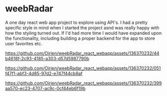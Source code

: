 # weebRadar

A one day react web app project to explore using API's.
I had a pretty specific style in mind when I started the project asnd was really happy with how the styling turned out.
If I'd had more time I would have expanded upon the functionality, including building a proper backend for the app to store user favorites etc.



https://github.com/Oirien/weebRadar_react_webapp/assets/136370232/44b4618f-2c93-4185-a303-d57d5987790b



https://github.com/Oirien/weebRadar_react_webapp/assets/136370232/051f47f1-abf3-4d85-97d2-e747f44cb8af



https://github.com/Oirien/weebRadar_react_webapp/assets/136370232/399aa570-ec23-4707-ac9c-0cf44eb6f19b

